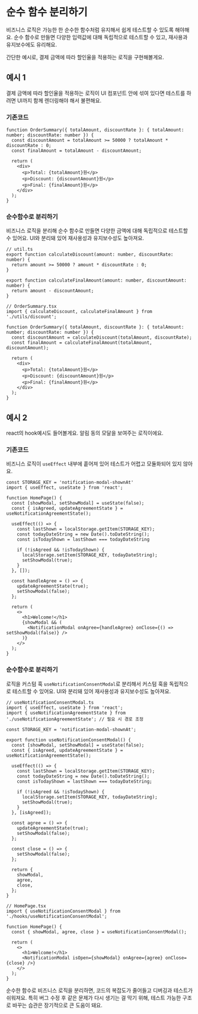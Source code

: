 # 순수 함수 분리하기

비즈니스 로직은 가능한 한 순수한 함수처럼 유지해서 쉽게 테스트할 수 있도록 해야해요. 순수 함수로 만들면 다양한 입력값에 대해 독립적으로 테스트할 수 있고, 재사용과 유지보수에도 유리해요.

간단한 예시로, 결제 금액에 따라 할인율을 적용하는 로직을 구현해볼게요.

## 예시 1

결제 금액에 따라 할인율을 적용하는 로직이 UI 컴포넌트 안에 섞여 있다면 테스트를 하려면 UI까지 함께 렌더링해야 해서 불편해요.

### 기존코드
```tsx
function OrderSummary({ totalAmount, discountRate }: { totalAmount: number; discountRate: number }) {
  const discountAmount = totalAmount >= 50000 ? totalAmount * discountRate : 0;
  const finalAmount = totalAmount - discountAmount;

  return (
    <div>
      <p>Total: {totalAmount}원</p>
      <p>Discount: {discountAmount}원</p>
      <p>Final: {finalAmount}원</p>
    </div>
  );
}

```

### 순수함수로 분리하기
비즈니스 로직을 분리해 순수 함수로 만들면 다양한 금액에 대해 독립적으로 테스트할 수 있어요. UI와 분리돼 있어 재사용성과 유지보수성도 높아져요.

```tsx
// util.ts
export function calculateDiscount(amount: number, discountRate: number) {
  return amount >= 50000 ? amount * discountRate : 0;
}

export function calculateFinalAmount(amount: number, discountAmount: number) {
  return amount - discountAmount;
}
```
```tsx
// OrderSummary.tsx
import { calculateDiscount, calculateFinalAmount } from './utils/discount';

function OrderSummary({ totalAmount, discountRate }: { totalAmount: number; discountRate: number }) {
  const discountAmount = calculateDiscount(totalAmount, discountRate);
  const finalAmount = calculateFinalAmount(totalAmount, discountAmount);

  return (
    <div>
      <p>Total: {totalAmount}원</p>
      <p>Discount: {discountAmount}원</p>
      <p>Final: {finalAmount}원</p>
    </div>
  );
}
```

## 예시 2
react의 hook예시도 들어볼게요. 알림 동의 모달을 보여주는 로직이에요.

### 기존코드
비즈니스 로직이 `useEffect` 내부에 흩어져 있어 테스트가 어렵고 모듈화되어 있지 않아요.

```tsx
const STORAGE_KEY = 'notification-modal-shownAt'
import { useEffect, useState } from 'react';

function HomePage() {
  const [showModal, setShowModal] = useState(false);
  const { isAgreed, updateAgreementState } = useNotificationAgreementState(); 
  
  useEffect(() => {
    const lastShown = localStorage.getItem(STORAGE_KEY);
    const todayDateString = new Date().toDateString();
    const isTodayShown = lastShown === todayDateString
    
    if (!isAgreed && !isTodayShown) {
      localStorage.setItem(STORAGE_KEY, todayDateString);
      setShowModal(true);
    }
  }, []);

  const handleAgree = () => {
    updateAgreementState(true);
    setShowModal(false);
  };

  return (
    <>
      <h1>Welcome!</h1>
      {showModal && (
        <NotificationModal onAgree={handleAgree} onClose={() => setShowModal(false)} />
      )}
    </>
  );
}

```

### 순수함수로 분리하기
로직을 커스텀 훅 `useNotificationConsentModal`로 분리해서 커스텀 훅을 독립적으로 테스트할 수 있어요. UI와 분리돼 있어 재사용성과 유지보수성도 높아져요.

```tsx
// useNotificationConsentModal.ts
import { useEffect, useState } from 'react';
import { useNotificationAgreementState } from './useNotificationAgreementState'; // 필요 시 경로 조정

const STORAGE_KEY = 'notification-modal-shownAt';

export function useNotificationConsentModal() {
  const [showModal, setShowModal] = useState(false);
  const { isAgreed, updateAgreementState } = useNotificationAgreementState();

  useEffect(() => {
    const lastShown = localStorage.getItem(STORAGE_KEY);
    const todayDateString = new Date().toDateString();
    const isTodayShown = lastShown === todayDateString;

    if (!isAgreed && !isTodayShown) {
      localStorage.setItem(STORAGE_KEY, todayDateString);
      setShowModal(true);
    }
  }, [isAgreed]);

  const agree = () => {
    updateAgreementState(true);
    setShowModal(false);
  };

  const close = () => {
    setShowModal(false);
  };

  return {
    showModal,
    agree,
    close,
  };
}
```

```tsx
// HomePage.tsx
import { useNotificationConsentModal } from './hooks/useNotificationConsentModal';

function HomePage() {
  const { showModal, agree, close } = useNotificationConsentModal();

  return (
    <>
      <h1>Welcome!</h1>
      <NotificationModal isOpen={showModal} onAgree={agree} onClose={close} />}
    </>
  );
}
```

순수한 함수로 비즈니스 로직을 분리하면, 코드의 복잡도가 줄어들고 디버깅과 테스트가 쉬워져요. 특히 버그 수정 후 같은 문제가 다시 생기는 걸 막기 위해, 테스트 가능한 구조로 바꾸는 습관은 장기적으로 큰 도움이 돼요.
